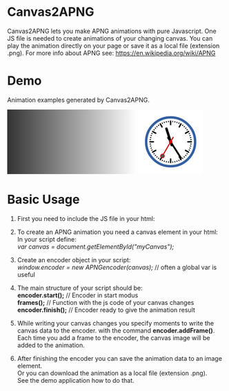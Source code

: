 # Canvas2APNG

Canvas2APNG lets you make APNG animations with pure Javascript.
One JS file is needed to create animations of your changing canvas.
You can play the animation directly on your page or save it as a local
file (extension .png).
For more info about APNG see: https://en.wikipedia.org/wiki/APNG

# Demo
Animation examples generated by Canvas2APNG.

![Basic animation.](Demo/demo_animation_basics.png)                 ![Clock animation.](Demo/demo_animation_clock.png)

# Basic Usage

1. First you need to include the JS file in your html: <br/>
   <script type="text/javascript" src="canvas2apng.js">  </script>

2. To create an APNG animation you need a canvas element in your html: <br/>
   *<canvas id="myCanvas" >  </canvas>*
   In your script define: <br/>
   *var canvas = document.getElementById("myCanvas");*

3. Create an encoder object in your script: <br/>
   *window.encoder = new APNGencoder(canvas);*  // often a global var is useful

4. The main structure of your script should be: <br/>
     **encoder.start();**   // Encoder in start modus  
     **frames();**          // Function with the js code of your canvas changes  
     **encoder.finish();**  // Encoder ready to give the animation result  

5. While writing your canvas changes you specify moments to write the canvas data to the encoder.
   with the command **encoder.addFrame()**.  <br/>
   Each time you add a frame to the encoder, the canvas image will be added to the animation.

6. After finishing the encoder you can save the animation data to an image element.  <br/>
   Or you can download the animation as a local file (extension .png).  <br/>
   See the demo application how to do that.


